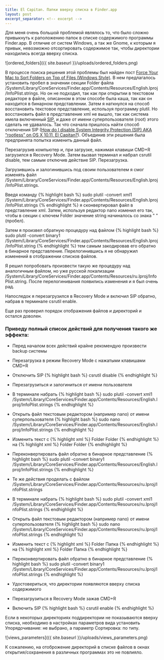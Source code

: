 ```yaml
---
title: El Capitan. Папки вверху списка в Finder.app
layout: post
excerpt_separator: <!-- excerpt -->
---
```

Для меня очень большой проблемой являлось то, что было сложно привыкнуть к раположению папок в списке содержимого программы Finder.app. В отличие от систем Windows, а так же Gnome, к которым я привык, невозможно отсортировать содержимое так, чтобы директории находились всегда вверху списка. 

![ordered_folders]({{ site.baseurl }}/uploads/ordered_folders.png)

<!-- excerpt -->

В процессе поиска решения этой проблемы был найден пост [Force Your Mac to Sort Folders on Top of Files (Windows Style)][folder-on-top-original]. В нем предлагалось установить пробел в значении секции Folder файла /System/Library/CoreServices/Finder.app/Contents/Resources/English.lproj/InfoPlist.strings. Но он не подходил, так как при открытии в текстовом редакторе в файле, описанном в этом способе была каша, так как он находится в бинарном представлении. Затем я наткнулся на способ восстановить текстовое представление, используя программу plutil. Но восстановить файл в представление xml не вышло, так как система имела включенный [SIP][SIP], и даже от имени суперпользователя (root) этого сделать не удавалось. Так что сначала пришлось найти способ  отключения SIP ([How do I disable System Integrity Protection (SIP) AKA “rootless” on OS X 10.11, El Capitan?][disable-sip]). Объединив эти решения была предпринята попытка изменить данный файл.

Перезагрузив компьютер и, при загрузке, нажимая клавиши CMD+R загрузился в Recovery Mode. Затем вызвал терминал и набрал csrutil disable, тем самым отключив действие SIP. Перезагрузка.

Загрузившись и залогинившись под своим пользователем я смог изменять файл /System/Library/CoreServices/Finder.app/Contents/Resources/English.lproj/InfoPlist.strings. 

Введя команду 
{% highlight bash %}
sudo plutil -convert xml1 /System/Library/CoreServices/Finder.app/Contents/Resources/English.lproj/InfoPlist.strings 
{% endhighlight %}
я сконвертировал файл в представление xml. Затем, используя редактор nano изменил его так, чтобы в секции с ключем Folder значение string начиналось со знака "&nbsp;" (пробел).

Затем я произвел обратную процедуру над файлом 
{% highlight bash %}
sudo plutil -convert binary1 /System/Library/CoreServices/Finder.app/Contents/Resources/English.lproj/InfoPlist.string
{% endhighlight %}
тем самым закодировав его обратно в бинарное представление. Перелогинившись я не обнаружил изменений в отображении списков файлов. 

Я решил попробовать произвести такую же процедуру над аналогичным файлом, но уже русской локализации /System/Library/CoreServices/Finder.app/Contents/Resources/ru.lproj/InfoPlist.string. После перелогинивания появились изменения и я был очень рад.

Напоследок я перезагрузился в Recovery Mode и включил SIP обратно, набрав в терминале csrutil enable.

Еще раз проверил порядок отображения файлов и директорий и остался доволен.

### Приведу полный список действий для получения такого же эффекта:

- Перед началом всех действий крайне рекомендую произвести backup системы

- Перезагрузка в режим Recovery Mode с нажатыми клавишами CMD+R

- Отключить SIP 
{% highlight bash %}
csrutil disable
{% endhighlight %}

- Перезагрузиться и залогиниться от имени пользователя

- В терминале набрать 
{% highlight bash %}
sudo plutil -convert xml1 /System/Library/CoreServices/Finder.app/Contents/Resources/English.lproj/InfoPlist.strings 
{% endhighlight %}

- Открыть файл текстовым редактором (например nano) от имени суперпользователя
{% highlight bash %}
sudo nano /System/Library/CoreServices/Finder.app/Contents/Resources/English.lproj/InfoPlist.strings
{% endhighlight %}

- Изменить текст с
{% highlight xml %}
<key>Folder</key>
<string>Folder</string>
{% endhighlight %}
на 
{% highlight xml %}
<key>Folder</key>
<string> Folder</string>
{% endhighlight %}

- Переконвертировать файл обратно в бинарное представление
{% highlight bash %}
sudo plutil -convert binary1 /System/Library/CoreServices/Finder.app/Contents/Resources/English.lproj/InfoPlist.strings 
{% endhighlight %}

- Те же действия проделать с файлом /System/Library/CoreServices/Finder.app/Contents/Resources/ru.lproj/InfoPlist.strings

- В терминале набрать 
{% highlight bash %}
sudo plutil -convert xml1 /System/Library/CoreServices/Finder.app/Contents/Resources/ru.lproj/InfoPlist.strings 
{% endhighlight %}

- Открыть файл текстовым редактором (например nano) от имени суперпользователя
{% highlight bash %}
sudo nano /System/Library/CoreServices/Finder.app/Contents/Resources/ru.lproj/InfoPlist.strings
{% endhighlight %}

- Изменить текст с
{% highlight xml %}
<key>Folder</key>
<string>Папка</string>
{% endhighlight %}
на 
{% highlight xml %}
<key>Folder</key>
<string> Папка</string>
{% endhighlight %}

- Переконвертировать файл обратно в бинарное представление
{% highlight bash %}
sudo plutil -convert binary1 /System/Library/CoreServices/Finder.app/Contents/Resources/ru.lproj/InfoPlist.strings 
{% endhighlight %}

- Удостовериться, что директории появляются вверху списка содержимого

- Перезагрузиться в Recovery Mode зажав CMD+R

- Включить SIP
 {% highlight bash %}
csrutil enable
{% endhighlight %}

Если в некоторых директориях поддиректории не показываются вверху списка, необходимо в настройках параметров вида установить Упорядочивание: не выбрано, а параметр Сортировка: по типу.

![views_parameters]({{ site.baseurl }}/uploads/views_parameters.png)

К сожалению, на отоброжение директорий в списке файлов в окнах открытия/сохранения в различных программах это не повлияло.  

[SIP]: https://support.apple.com/en-us/HT204899
[folder-on-top-original]: http://www.howtogeek.com/67100/force-your-mac-to-put-folders-on-top-of-files-windows-style/
[disable-sip]: http://apple.stackexchange.com/questions/208478/how-do-i-disable-system-integrity-protection-sip-aka-rootless-on-os-x-10-11
